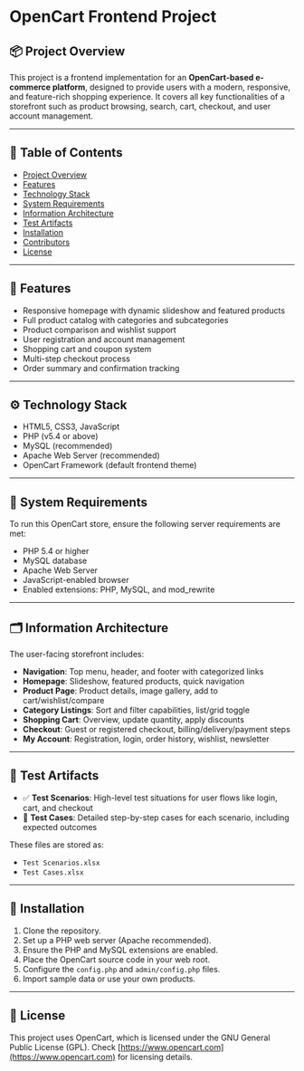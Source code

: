 # OpenCart Frontend Project

## 📦 Project Overview

This project is a frontend implementation for an **OpenCart-based e-commerce platform**, designed to provide users with a modern, responsive, and feature-rich shopping experience. It covers all key functionalities of a storefront such as product browsing, search, cart, checkout, and user account management.

---

## 📑 Table of Contents

* [Project Overview](#project-overview)
* [Features](#features)
* [Technology Stack](#technology-stack)
* [System Requirements](#system-requirements)
* [Information Architecture](#information-architecture)
* [Test Artifacts](#test-artifacts)
* [Installation](#installation)
* [Contributors](#contributors)
* [License](#license)

---

## 🚀 Features

* Responsive homepage with dynamic slideshow and featured products
* Full product catalog with categories and subcategories
* Product comparison and wishlist support
* User registration and account management
* Shopping cart and coupon system
* Multi-step checkout process
* Order summary and confirmation tracking

---

## ⚙️ Technology Stack

* HTML5, CSS3, JavaScript
* PHP (v5.4 or above)
* MySQL (recommended)
* Apache Web Server (recommended)
* OpenCart Framework (default frontend theme)

---

## 🧰 System Requirements

To run this OpenCart store, ensure the following server requirements are met:

* PHP 5.4 or higher
* MySQL database
* Apache Web Server
* JavaScript-enabled browser
* Enabled extensions: PHP, MySQL, and mod\_rewrite

---

## 🗂️ Information Architecture

The user-facing storefront includes:

* **Navigation**: Top menu, header, and footer with categorized links
* **Homepage**: Slideshow, featured products, quick navigation
* **Product Page**: Product details, image gallery, add to cart/wishlist/compare
* **Category Listings**: Sort and filter capabilities, list/grid toggle
* **Shopping Cart**: Overview, update quantity, apply discounts
* **Checkout**: Guest or registered checkout, billing/delivery/payment steps
* **My Account**: Registration, login, order history, wishlist, newsletter

---

## 🧪 Test Artifacts

* ✅ **Test Scenarios**: High-level test situations for user flows like login, cart, and checkout
* 🧾 **Test Cases**: Detailed step-by-step cases for each scenario, including expected outcomes

These files are stored as:

* `Test Scenarios.xlsx`
* `Test Cases.xlsx`

---

## 🔧 Installation

1. Clone the repository.
2. Set up a PHP web server (Apache recommended).
3. Ensure the PHP and MySQL extensions are enabled.
4. Place the OpenCart source code in your web root.
5. Configure the `config.php` and `admin/config.php` files.
6. Import sample data or use your own products.

---

## 📄 License

This project uses OpenCart, which is licensed under the GNU General Public License (GPL). Check [https://www.opencart.com](https://www.opencart.com) for licensing details.
